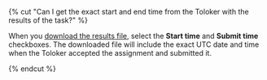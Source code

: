 {% cut "Can I get the exact start and end time from the Toloker with the results of the task?" %}

When you [download the results file](../../../concepts/result-of-eval.md), select the **Start time** and **Submit time** checkboxes. The downloaded file will include the exact UTC date and time when the Toloker accepted the assignment and submitted it.

{% endcut %}